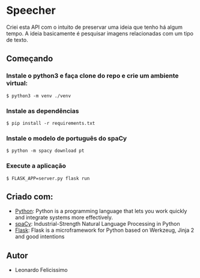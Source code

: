 # Speecher

Criei esta API com o intuito de preservar uma ideia que tenho há algum tempo. A ideia basicamente é pesquisar imagens relacionadas com um tipo de texto.

## Começando


### Instale o python3 e faça clone do repo e crie um ambiente virtual:

```
$ python3 -m venv ./venv
```

### Instale as dependências
```
$ pip install -r requirements.txt
```

### Instale o modelo de português do spaCy
```
$ python -m spacy download pt
```

### Execute a aplicação
```
$ FLASK_APP=server.py flask run
```

## Criado com:
- [Python](https://www.python.org/): Python is a programming language that lets you work quickly and integrate systems more effectively.
- [spaCy](https://spacy.io/): Industrial-Strength Natural Language Processing in Python
- [Flask](http://flask.pocoo.org/): Flask is a microframework for Python based on Werkzeug, Jinja 2 and good intentions

## Autor
- Leonardo Felicissimo
